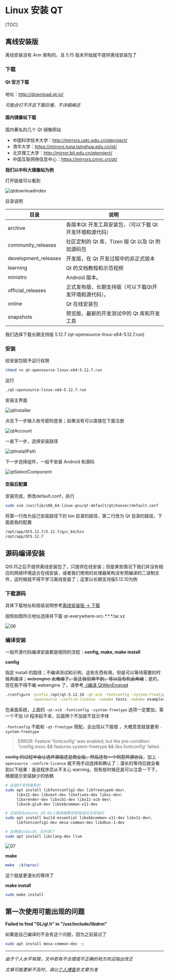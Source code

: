 # Linux 安装 QT

[TOC]

## 离线安装版

离线安装没有 Arm 架构的，且 5.15 版本开始就不提供离线安装包了

### 下载

#### Qt 官方下载

地址：<http://download.qt.io/>

*可能会打不开且下载巨慢，不详细阐述*



#### 国内镜像站下载

国内著名的几个 Qt 镜像网站

- 中国科学技术大学：<http://mirrors.ustc.edu.cn/qtproject/>
- 清华大学：<https://mirrors.tuna.tsinghua.edu.cn/qt/>
- 北京理工大学：<http://mirror.bit.edu.cn/qtproject/>
- 中国互联网络信息中心：<https://mirrors.cnnic.cn/qt/>

**我们以中科大镜像站为例**

打开链接可以看到

![qtdownloadindex](img/001/01.png)

目录说明

| 目录                 | 说明                                                      |
| -------------------- | --------------------------------------------------------- |
| archive              | 各版本Qt 开发工具安装包，（可以下载 Qt 开发环境和源代码） |
| community_releases   | 社区定制的 Qt 库，Tizen 版 Qt 以及 Qt 附加源码包          |
| development_releases | 开发版，在 Qt 开发过程中的非正式版本                      |
| learning             | Qt 的文档教程和示范视频                                   |
| ministro             | Android 版本。                                            |
| official_releases    | 正式发布版，长期支持版（可以下载Qt开发环境和源代码）。    |
| online               | Qt 在线安装包                                             |
| snapshots            | 预览版，最新的开发测试中的 Qt 库和开发工具                |

我们选择下载长期支持版 5.12.7 (qt-opensource-linux-x64-5.12.7.run)



### 安装

给安装包赋予运行权限

```bash
chmod +x qt-opensource-linux-x64-5.12.7.run
```

运行

```bash
./qt-opensource-linux-x64-5.12.7.run
```

安装主界面

![qtInstaller](img/001/02.png)

点击下一步输入账号密码登录；如果没有可以直接在下面注册

![qtAccount](img/001/03.png)

一直下一步，选择安装路径

![qtInstallPath](img/001/04.png)

下一步选择组件，一般不安装 Android 和源码

![qtSelectComponent](img/001/05.png)



#### 安装后配置

安装完成，修改default.conf，执行

```bash
sudo vim /usr/lib/x86_64-linux-gnu/qt-default/qtchooser/default.conf
```

将第一行改为自己安装路径下的 bin 目录的路径，第二行改为 Qt 目录的路径，下面是我的配置

```bash
/opt/app/Qt5.12.7/5.12.7/gcc_64/bin
/opt/app/Qt5.12.7
```



## 源码编译安装

Qt5.15之后不提供离线安装包了，只提供在线安装；但是某些情况下我们并没有相应的网络环境适合在线安装，或者我们使用的处理器架构没有预编译的二进制文件，这时候就不得不学习离线安装了；这里以长期支持版5.12.10为例

### 下载源码

具体下载地址和层级说明参考[离线安装版 -> 下载](#下载)

按照如图所示地址选择并下载 qt-everywhere-src-\*.\*.\*.tar.xz

![06](img/001/06.png)

### 编译安装

一般开源代码编译安装都是相同的流程：**config, make, make install**

**config**

指定 install 的路径；不编译测试和示例，这些东西有用，但是可以等待需要的时候再编译；~~webengine 太难编了，反正目前用不到，等以后有机会再编~~；是的，现在我不得不编 webengine 了，请参考[《编译 QtWenEngine》](006_CompileQtWenEngine.md)

```bash
./configure -prefix /opt/qt-5.12.10 -qt-xcb -fontconfig -system-freetype \
            -opensource -confirm-license -nomake tests -nomake examples -skip webengine
```

在桌面系统，上面的 `-qt-xcb -fontconfig -system-freetype` 选项一定要加，第一个不加 UI 程序起不来，后面两个不加就不显示字体

 `-fontconfig` 不能和  `-qt-freetype` 搭配，会出现以下报错 ，大概意思就是要用 `-system-freetype`

> ERROR: Feature 'fontconfig' was enabled, but the pre-condition '!config.msvc && features.system-freetype && libs.fontconfig' failed.

~~config 的过程中会让选开源版还是商业版，然后还有一个同意开源协议~~，加上 `-opensource -confirm-license` 就不用手动选择和确认了；漫长的等待后就会看到以下结果：虽说程序员从不关心 warning，但有些时候还是可以注意一下下，根据提示安装缺少的依赖

```bash
# 这是QT官网推荐的
sudo apt install libfontconfig1-dev libfreetype6-dev\
     libx11-dev libxext-dev libxfixes-dev libxi-dev\
     libxrender-dev libxcb1-dev libx11-xcb-dev\
     libxcb-glx0-dev libxkbcommon-x11-dev

# 这是我在ubuntu 20.04上面根据警告和错误日志安装的
sudo apt install build-essential libxkbcommon-x11-dev libx11-dev\
     libfontconfig1-dev mesa-common-dev libdbus-1-dev

# 这俩是qtdoc的，无所谓了
sudo apt install libclang-dev llvm
```

![07](img/001/07.png)

**make**

```bash
make -j$(nproc)
```

这个就是更漫长的等待了

**make install**

```bash
sudo make install
```



## 第一次使用可能出现的问题

**Failed to find "GL/gl.h" in "/usr/include/libdrm"**

如果是自己编译的不会有这个问题，因为之前装过了

```bash
sudo apt install mesa-common-dev -y
```



---
*由于个人水平有限，文中若有不合理或不正确的地方欢迎指出改正*

*文章可能更新不及时，请以[个人博客](https://zcteo.top/)处文章为准*




